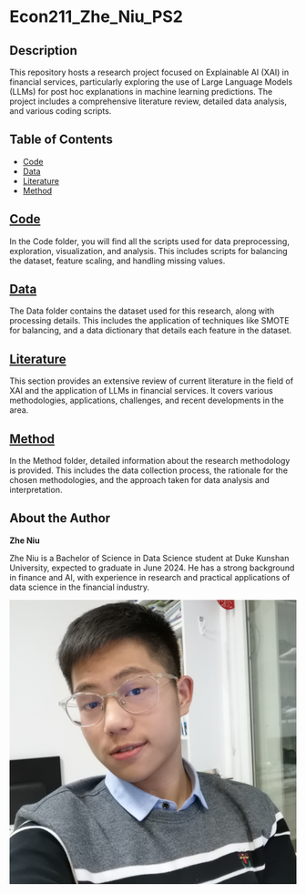 # Econ211_Zhe_Niu_PS2

## Description
This repository hosts a research project focused on Explainable AI (XAI) in financial services, particularly exploring the use of Large Language Models (LLMs) for post hoc explanations in machine learning predictions. The project includes a comprehensive literature review, detailed data analysis, and various coding scripts.

## Table of Contents
- [Code](#code)
- [Data](#data)
- [Literature](#literature)
- [Method](#method)

## [Code](./Code/)
In the Code folder, you will find all the scripts used for data preprocessing, exploration, visualization, and analysis. This includes scripts for balancing the dataset, feature scaling, and handling missing values.

## [Data](./Data/)
The Data folder contains the dataset used for this research, along with processing details. This includes the application of techniques like SMOTE for balancing, and a data dictionary that details each feature in the dataset.

## [Literature](./Literature/)
This section provides an extensive review of current literature in the field of XAI and the application of LLMs in financial services. It covers various methodologies, applications, challenges, and recent developments in the area.

## [Method](./Method/)
In the Method folder, detailed information about the research methodology is provided. This includes the data collection process, the rationale for the chosen methodologies, and the approach taken for data analysis and interpretation.

## About the Author
**Zhe Niu**

Zhe Niu is a Bachelor of Science in Data Science student at Duke Kunshan University, expected to graduate in June 2024. He has a strong background in finance and AI, with experience in research and practical applications of data science in the financial industry.

![nz](nz_profile.png)

